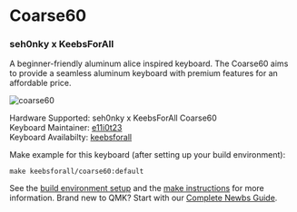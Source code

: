 # Coarse60
### seh0nky x KeebsForAll 

A beginner-friendly aluminum alice inspired keyboard. The Coarse60 aims to provide a seamless aluminum keyboard with premium features for an affordable price.

![coarse60](https://i.imgur.com/L6dw2xKh.jpg)

Hardware Supported: seh0nky x KeebsForAll Coarse60  
Keyboard Maintainer: [e11i0t23](https://github.com/e11i0t23)  
Keyboard Availabilty: [keebsforall](https://keebsforall.com)   

Make example for this keyboard (after setting up your build environment):

    make keebsforall/coarse60:default

See the [build environment setup](https://docs.qmk.fm/#/getting_started_build_tools) and the [make instructions](https://docs.qmk.fm/#/getting_started_make_guide) for more information. Brand new to QMK? Start with our [Complete Newbs Guide](https://docs.qmk.fm/#/newbs).
